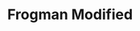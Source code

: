 ---
mission_id: frogmod
editorsChoice:
title: "Frogman Modified"
authors: 
    - "Ales Ptacek"
date:
filename: "frogmod.zip"
description: "You are Ken Katarn, younger brother of the famous Kyle Katarn. You've just defected to the Rebels in the hopes of following in your brothers footsteps. You are assigned to the submarine R.A.S. Default as a frogman, and have just received notice that an Imperial shuttle has landed on the far side of the peninsula your ship is patrolling. Your job is to rescue the hostages the Imperials are holding."
heroImage:
levelReplaced:	SECBASE
difficulty: yes
bm:	yes
fme: yes
wax: yes
three_do: yes
voc: yes
gmd: no
vue: no
lfd: no
base: "Based on Frogman by Mike Lando" 
editors: "DFUSE 1.00"

---